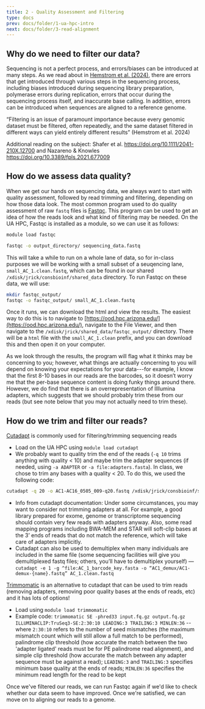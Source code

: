 ```yaml
---
title: 2 - Quality Assessment and Filtering
type: docs
prev: docs/folder/1-ua-hpc-intro
next: docs/folder/3-read-alignment
---
```


## Why do we need to filter our data?

Sequencing is not a perfect process, and errors/biases can be introduced at many steps. As we read about in [Hemstrom et al. (2024)](https://www.nature.com/articles/s41576-024-00738-6), there are errors that get introduced through various steps in the sequencing process, including biases introduced during sequencing library preparation, polymerase errors during replication, errors that occur during the sequencing process itself, and inaccurate base calling. In addition, errors can be introduced when sequences are aligned to a reference genome.

“Filtering is an issue of paramount importance because every genomic dataset must be filtered, often repeatedly, and the same dataset filtered in different ways can yield entirely different results” (Hemstrom et al. 2024)

Additional reading on the subject: Shafer et al. https://doi.org/10.1111/2041-210X.12700 and Nazareno & Knowles https://doi.org/10.3389/fpls.2021.677009 


## How do we assess data quality?
When we get our hands on sequencing data, we always want to start with quality assessment, followed by read trimming and filtering, depending on how those data look. The most common program used to do quality assessment of raw `fastq` files is [Fastqc](https://www.bioinformatics.babraham.ac.uk/projects/fastqc/). This program can be used to get an idea of how the reads look and what kind of filtering may be needed. On the UA HPC, Fastqc is installed as a module, so we can use it as follows:

```sh
module load fastqc

fastqc -o output_directory/ sequencing_data.fastq
```

This will take a while to run on a whole lane of data, so for in-class purposes we will be working with a small subset of a seuqencing lane, `small_AC_1.clean.fastq`, which can be found in our shared `/xdisk/jrick/consbioinf/shared_data` directory. To run Fastqc on these data, we will use:

```sh
mkdir fastqc_output/
fastqc -o fastqc_output/ small_AC_1.clean.fastq
```

Once it runs, we can download the html and view the results. The easiest way to do this is to navigate to [https://ood.hpc.arizona.edu/](https://ood.hpc.arizona.edu/), navigate to the File Viewer, and then navigate to the `/xdisk/jrick/shared_data/fastqc_output/` directory. There will be a `html` file with the `small_AC_1.clean` prefix, and you can download this and then open it on your computer. 

As we look through the results, the program will flag what it thinks may be concerning to you; however, what things are actually concerning to you will depend on knowing your expectations for your data---for example, I know that the first 8-10 bases in our reads are the barcodes, so it doesn’t worry me that the per-base sequence content is doing funky things around there. However, we do find that there is an overrepresentation of Illlumina adapters, which suggests that we should probably trim these from our reads (but see note below that you may not actually need to trim these).

## How do we trim and filter our reads?
[Cutadapt](https://cutadapt.readthedocs.io/en/stable/guide.html) is commonly used for filtering/trimming sequencing reads
- Load on the UA HPC using `module load cutadapt`
- We probably want to quality trim the end of the reads (`-q 10` trims anything with quality < 10) and maybe trim the adapter sequences (if needed, using `-a ADAPTER` or `-a file:adapters.fasta`). In class, we chose to trim any bases with a quality < 20. To do this, we used the following code:

```sh
cutadapt -q 20 -o AC1-AC16_0505_009-q20.fastq /xdisk/jrick/consbioinf/shared_data/char_fastq/AC1-AC16_0505_009.fastq
```
  
- Info from cutadapt documentation: Under some circumstances, you may want to consider not trimming adapters at all. For example, a good library prepared for exome, genome or transcriptome sequencing should contain very few reads with adapters anyway. Also, some read mapping programs including BWA-MEM and STAR will soft-clip bases at the 3’ ends of reads that do not match the reference, which will take care of adapters implicitly.
- Cutadapt can also be used to demultiplex when many individuals are included in the same file (some sequencing facilities will give you demultiplexed fastq files; others, you’ll have to demultiplex yourself) — `cutadapt -e 1 -g ^file:AC_1_barcode_key.fasta -o “AC1_demux/AC1-demux-{name}.fastq” AC_1.clean.fastq`

[Trimmomatic](http://www.usadellab.org/cms/index.php?page=trimmomatic) is an alternative to cutadapt that can be used to trim reads (removing adapters, removing poor quality bases at the ends of reads, etc) and it has lots of options!
- Load using `module load trimmomatic`
- Example code: `trimmomatic SE -phred33 input.fq.gz output.fq.gz ILLUMINACLIP:TruSeq3-SE:2:30:10 LEADING:3 TRAILING:3 MINLEN:36` -- where `2:30:10` refers to the number of seed mismatches (the maximum mismatch count which will still allow a full match to be performed), palindrome clip threshold (how accurate the match between the two 'adapter ligated' reads must be for PE palindrome read alignment), and simple clip threshold (how accurate the match between any adapter sequence must be against a read); `LEADING:3` and `TRAILING:3` specifies minimum base quality at the ends of reads; `MINLEN:36` specifies the minimum read length for the read to be kept

Once we've filtered our reads, we can run Fastqc again if we'd like to check whether our data seem to have improved. Once we're satisfied, we can move on to aligning our reads to a genome.
